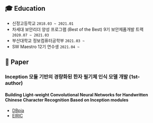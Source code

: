 ## 🎓 Education
- 신정고등학교 `2018.03 ~ 2021.01`
- 차세대 보안리더 양성 프로그램 (Best of the Best) 9기 보안제품개발 트랙 `2020.07 ~ 2021.03`
- 부산대학교 정보컴퓨터공학부 `2021.03 ~`
- SW Maestro 12기 연수생 `2021.04 ~ `

## 📄 Paper
### Inception 모듈 기반의 경량화된 한자 필기체 인식 모델 개발 (1st-author)
#### Building Light-weight Convolutional Neural Networks for Handwritten Chinese Character Recognition Based on Inception modules
- [DBpia](http://www.dbpia.co.kr/journal/articleDetail?nodeId=NODE09874847)
- [EIRIC](https://www.eiric.or.kr/literature/ser_view.php?SnxGubun=INKO&mode=total&searchCate=literature&gu=INME000G0&cmd=qryview&SnxIndxNum=234020&rownum=&totalCnt=2&rownum=2&q1_t=aW5jZXB0aW9uIOuqqOuTiA==&listUrl=L3NlYXJjaC9yZXN1bHQucGhwP1NueEd1YnVuPUlOS08mbW9kZT10b3RhbCZzZWFyY2hDYXRlPWxpdGVyYXR1cmUmcTE9aW5jZXB0aW9uKyVCOCVGMCVCNSVFMiZ4PTAmeT0w&q1=inception+%B8%F0%B5%E2&kci=)

